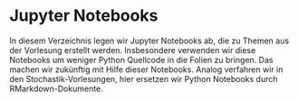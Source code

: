 # Jupyter Notebooks
In diesem Verzeichnis legen wir Jupyter Notebooks ab, die zu Themen aus der Vorlesung erstellt werden. Insbesondere verwenden
wir diese Notebooks um weniger Python Quellcode in die Folien zu bringen. Das machen wir zukünftig mit Hilfe dieser Notebooks.
Analog verfahren wir in den Stochastik-Vorlesungen, hier ersetzen wir Python Notebooks durch RMarkdown-Dokumente.









